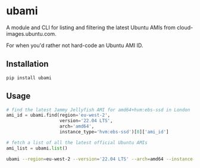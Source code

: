 # ubami

A module and CLI for listing and filtering the latest Ubuntu AMIs from
cloud-images.ubuntu.com.

For when you'd rather not hard-code an Ubuntu AMI ID.

## Installation

```
pip install ubami
```

## Usage

```python
# find the latest Jammy Jellyfish AMI for amd64+hvm:ebs-ssd in London
ami_id = ubami.find(region='eu-west-2',
                    version='22.04 LTS',
                    arch='amd64',
                    instance_type='hvm:ebs-ssd')[0]['ami_id']
```

```python
# fetch a list of all the latest official Ubuntu AMIs
ami_list = ubami.list()
```

```bash
ubami --region=eu-west-2 --version='22.04 LTS' --arch=amd64 --instance-type=hvm:ebs-ssd | jq -r '.[0].ami_id'
```
